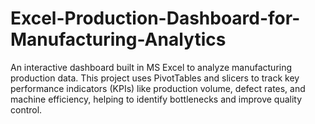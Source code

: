 # Excel-Production-Dashboard-for-Manufacturing-Analytics
An interactive dashboard built in MS Excel to analyze manufacturing production data. This project uses PivotTables and slicers to track key performance indicators (KPIs) like production volume, defect rates, and machine efficiency, helping to identify bottlenecks and improve quality control.
